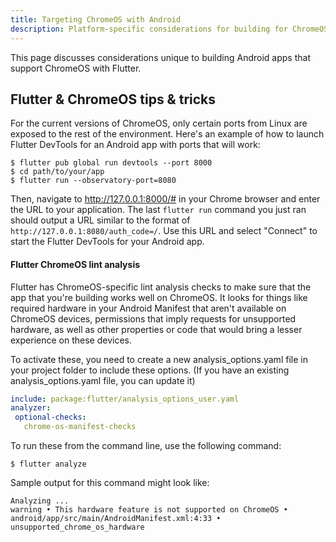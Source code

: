 ```yaml
---
title: Targeting ChromeOS with Android
description: Platform-specific considerations for building for ChromeOS with Flutter.
---
```


This page discusses considerations unique to building
Android apps that support ChromeOS with Flutter.

## Flutter & ChromeOS tips & tricks

For the current versions of ChromeOS, only certain ports from
Linux are exposed to the rest of the environment.
Here's an example of how to launch
Flutter DevTools for an Android app with ports
that will work:

```console
$ flutter pub global run devtools --port 8000
$ cd path/to/your/app
$ flutter run --observatory-port=8080
```

Then, navigate to http://127.0.0.1:8000/#
in your Chrome browser and enter the URL to your
application. The last `flutter run` command you
just ran should output a URL similar to the format
of `http://127.0.0.1:8080/auth_code=/`. Use this URL
and select "Connect" to start the Flutter DevTools
for your Android app.

#### Flutter ChromeOS lint analysis

Flutter has ChromeOS-specific lint analysis checks
to make sure that the app that you're building
works well on ChromeOS. It looks for things
like required hardware in your Android Manifest
that aren't available on ChromeOS devices,
permissions that imply requests for unsupported
hardware, as well as other properties or code
that would bring a lesser experience on these devices.

To activate these,
you need to create a new analysis_options.yaml
file in your project folder to include these options.
(If you have an existing analysis_options.yaml file,
you can update it)

```yaml
include: package:flutter/analysis_options_user.yaml
analyzer:
 optional-checks:
   chrome-os-manifest-checks
```

To run these from the command line, use the following command:

```console
$ flutter analyze
```

Sample output for this command might look like:

```console
Analyzing ...
warning • This hardware feature is not supported on ChromeOS •
android/app/src/main/AndroidManifest.xml:4:33 • unsupported_chrome_os_hardware
```
